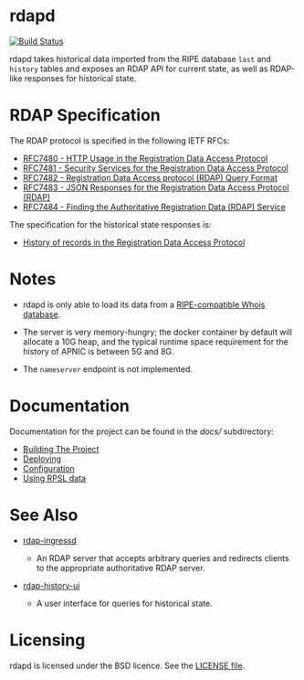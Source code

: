 # rdapd

[![Build Status](https://travis-ci.org/APNIC-net/rdapd.svg?branch=master)](https://travis-ci.org/APNIC-net/rdapd)

rdapd takes historical data imported from the RIPE database `last` and
`history` tables and exposes an RDAP API for current state, as well as
RDAP-like responses for historical state.

# RDAP Specification

The RDAP protocol is specified in the following IETF RFCs:

- [RFC7480 - HTTP Usage in the Registration Data Access Protocol](https://tools.ietf.org/html/rfc7480)
- [RFC7481 - Security Services for the Registration Data Access Protocol](https://tools.ietf.org/html/rfc7481)
- [RFC7482 - Registration Data Access protocol (RDAP) Query Format](https://tools.ietf.org/html/rfc7482)
- [RFC7483 - JSON Responses for the Registration Data Access Protocol (RDAP)](https://tools.ietf.org/html/rfc7483)
- [RFC7484 - Finding the Authoritative Registration Data (RDAP) Service](https://tools.ietf.org/html/rfc7484)

The specification for the historical state responses is:

- [History of records in the Registration Data Access Protocol](https://tools.ietf.org/id/draft-ellacott-historical-rdap-00.html)

# Notes

- rdapd is only able to load its data from a [RIPE-compatible Whois
  database](https://github.com/RIPE-NCC/whois).

- The server is very memory-hungry; the docker container by default
  will allocate a 10G heap, and the typical runtime space requirement
  for the history of APNIC is between 5G and 8G.

- The `nameserver` endpoint is not implemented.

# Documentation

Documentation for the project can be found in the *docs/*
subdirectory:

- [Building The Project](docs/building.md)
- [Deploying](docs/deploy.md)
- [Configuration](docs/config.md)
- [Using RPSL data](docs/rpsl-data.md)

# See Also

- [rdap-ingressd](https://github.com/APNIC-net/rdap-ingressd)
    - An RDAP server that accepts arbitrary queries and redirects
      clients to the appropriate authoritative RDAP server.

- [rdap-history-ui](https://github.com/APNIC-net/rdap-history-ui)
    - A user interface for queries for historical state.

# Licensing

rdapd is licensed under the BSD licence. See the [LICENSE file](LICENSE.txt).
